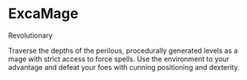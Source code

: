 # ExcaMage
Revolutionary

Traverse the depths of the perilous, procedurally generated levels as a mage with strict access to force spells. 
Use the environment to your advantage and defeat your foes with cunning positioning and dexterity. 
